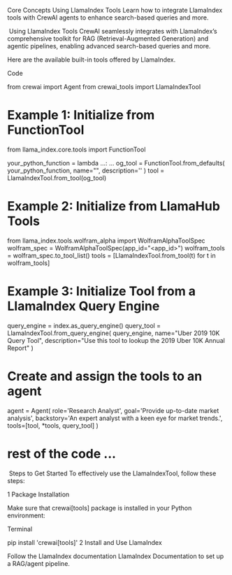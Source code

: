 Core Concepts
Using LlamaIndex Tools
Learn how to integrate LlamaIndex tools with CrewAI agents to enhance search-based queries and more.

​
Using LlamaIndex Tools
CrewAI seamlessly integrates with LlamaIndex’s comprehensive toolkit for RAG (Retrieval-Augmented Generation) and agentic pipelines, enabling advanced search-based queries and more.

Here are the available built-in tools offered by LlamaIndex.

Code

from crewai import Agent
from crewai_tools import LlamaIndexTool

# Example 1: Initialize from FunctionTool
from llama_index.core.tools import FunctionTool

your_python_function = lambda ...: ...
og_tool = FunctionTool.from_defaults(
    your_python_function, 
    name="<name>", 
    description='<description>'
)
tool = LlamaIndexTool.from_tool(og_tool)

# Example 2: Initialize from LlamaHub Tools
from llama_index.tools.wolfram_alpha import WolframAlphaToolSpec
wolfram_spec = WolframAlphaToolSpec(app_id="<app_id>")
wolfram_tools = wolfram_spec.to_tool_list()
tools = [LlamaIndexTool.from_tool(t) for t in wolfram_tools]

# Example 3: Initialize Tool from a LlamaIndex Query Engine
query_engine = index.as_query_engine()
query_tool = LlamaIndexTool.from_query_engine(
    query_engine,
    name="Uber 2019 10K Query Tool",
    description="Use this tool to lookup the 2019 Uber 10K Annual Report"
)

# Create and assign the tools to an agent
agent = Agent(
    role='Research Analyst',
    goal='Provide up-to-date market analysis',
    backstory='An expert analyst with a keen eye for market trends.',
    tools=[tool, *tools, query_tool]
)

# rest of the code ...
​
Steps to Get Started
To effectively use the LlamaIndexTool, follow these steps:

1
Package Installation

Make sure that crewai[tools] package is installed in your Python environment:


Terminal

pip install 'crewai[tools]'
2
Install and Use LlamaIndex

Follow the LlamaIndex documentation LlamaIndex Documentation to set up a RAG/agent pipeline.